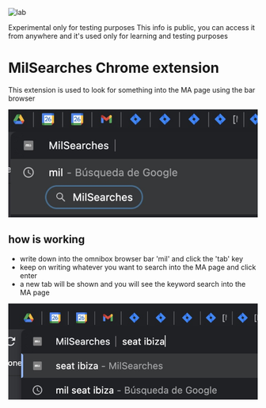 ![lab](./doc/chrome-metro.ico)

Experimental only for testing purposes
This info is public, you can access it from anywhere and it's used only for learning and testing purposes

# MilSearches Chrome extension

This extension is used to look for something into the MA page using the bar browser

![lab](./doc/milSearches1.jpg)

## how is working

- write down into the omnibox browser bar 'mil' and click the 'tab' key
- keep on writing whatever you want to search into the MA page and click enter
- a new tab will be shown and you will see the keyword search into the MA page

![lab](./doc/milSearches2.jpg)


